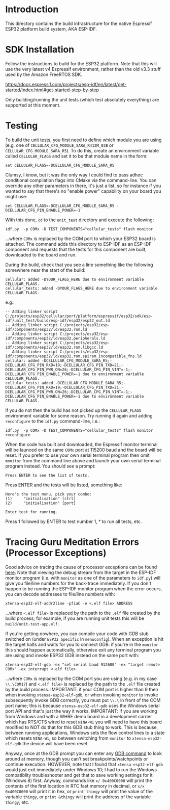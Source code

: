 # Introduction
This directory contains the build infrastructure for the native Espressif ESP32 platform build system, AKA ESP-IDF.

# SDK Installation
Follow the instructions to build for the ESP32 platform.  Note that this will use the very latest v4 Espressif environment, rather than the old v3.3 stuff used by the Amazon FreeRTOS SDK.

https://docs.espressif.com/projects/esp-idf/en/latest/get-started/index.html#get-started-step-by-step

Only building/running the unit tests (which test absolutely everything) are supported at this moment.

# Testing
To build the unit tests, you first need to define which module you are using (e.g. one of `CELLULAR_CFG_MODULE_SARA_R412M_03B` or `CELLULAR_CFG_MODULE_SARA_R5`).  To do this, create an environment variable called `CELLULAR_FLAGS` and set it to be that module name in the form:

```
set CELLULAR_FLAGS=-DCELLULAR_CFG_MODULE_SARA_R5
```

Clumsy, I know, but it was the only way I could find to pass adhoc conditional compilation flags into CMake via the command-line.  You can override any other parameters in there, it's just a list, so for instance if you wanted to say that there's no "enable power" capability on your board you might use:

```
set CELLULAR_FLAGS=-DCELLULAR_CFG_MODULE_SARA_R5 -DCELLULAR_CFG_PIN_ENABLE_POWER=-1
```

With this done, `cd` to the `unit_test` directory and execute the following:

```
idf.py  -p COMx -D TEST_COMPONENTS="cellular_tests" flash monitor
```

...where `COMx` is replaced by the COM port to which your ESP32 board is attached. The command adds this directory to ESP-IDF as an ESP-IDF component and requests that the tests for this component are built, downloaded to the board and run.

During the build, check that you see a line something like the following somewhere near the start of the build:

```
cellular: added -DYOUR_FLAGS_HERE due to environment variable CELLULAR_FLAGS.
cellular_tests: added -DYOUR_FLAGS_HERE due to environment variable CELLULAR_FLAGS.
```

e.g.:

```
-- Adding linker script C:/projects/esp32/cellular/port/platform/espressif/esp32/sdk/esp-idf/unit_test/build/esp-idf/esp32/esp32_out.ld
-- Adding linker script C:/projects/esp32/esp-idf/components/esp32/ld/esp32.rom.ld
-- Adding linker script C:/projects/esp32/esp-idf/components/esp32/ld/esp32.peripherals.ld
-- Adding linker script C:/projects/esp32/esp-idf/components/esp32/ld/esp32.rom.libgcc.ld
-- Adding linker script C:/projects/esp32/esp-idf/components/esp32/ld/esp32.rom.spiram_incompatible_fns.ld
cellular: added -DCELLULAR_CFG_MODULE_SARA_R5;-DCELLULAR_CFG_PIN_RXD=19;-DCELLULAR_CFG_PIN_TXD=21;-DCELLULAR_CFG_PIN_PWR_ON=26;-DCELLULAR_CFG_PIN_VINT=-1;-DCELLULAR_CFG_PIN_ENABLE_POWER=-1 due to environment variable CELLULAR_FLAGS.
cellular_tests: added -DCELLULAR_CFG_MODULE_SARA_R5;-DCELLULAR_CFG_PIN_RXD=19;-DCELLULAR_CFG_PIN_TXD=21;-DCELLULAR_CFG_PIN_PWR_ON=26;-DCELLULAR_CFG_PIN_VINT=-1;-DCELLULAR_CFG_PIN_ENABLE_POWER=-1 due to environment variable CELLULAR_FLAGS.
```

If you do not then the build has not picked up the `CELLULAR_FLAGS` environment variable for some reason.  Try running it again and adding `reconfigure` to the `idf.py` command-line, i.e.:

```
idf.py  -p COMx -D TEST_COMPONENTS="cellular_tests" flash monitor reconfigure
```

When the code has built and downloaded, the Espressif monitor terminal will be launced on the same `COMx` port at 115200 baud and the board will be reset.  If you prefer to use your own serial terminal program then omit `monitor` from the command line above and launch your own serial terminal program instead.  You should see a prompt:

```
Press ENTER to see the list of tests.
```

Press ENTER and the tests will be listed, something like:

```
Here's the test menu, pick your combo:
(1)     "initialisation" [ctrl]
(2)     "initialisation" [port]

Enter test for running.
```

Press 1 followed by ENTER to test number 1, \* to run all tests, etc.

# Tracing Guru Meditation Errors (Processor Exceptions)
Good advice on tracing the cause of processor exceptions can be found [here](https://docs.espressif.com/projects/esp-idf/en/latest/api-guides/fatal-errors.html).  Note that viewing the debug stream from the target in the ESP-IDF monitor program (i.e. with `monitor` as one of the parameters to `idf.py`) will give you  file/line numbers for the back-trace immediately.  If you don't happen to be running the ESP-IDF monitor program when the error occurs, you can decode addresses to file/line numbers with:

`xtensa-esp32-elf-addr2line -pfiaC -e <.elf file> ADDRESS`

...where `<.elf file>` is replaced by the path to the `.elf` file created by the build process; for example, if you are running unit tests this will be `build/unit-test-app.elf`.

If you're getting nowhere, you can compile your code with GDB stub switched on (under `ESP32 Specific` in `menuconfig`).  When an exception is hit the target halts and waits for you to connect GDB: if you're in the `monitor` this should happen automatically, otherwise exit any terminal program you are using and invoke ESP32 GDB instead on the same port with:

`xtensa-esp32-elf-gdb -ex "set serial baud 912600" -ex "target remote COMx" -ex interrupt <.elf file>`

...where `COMx` is replaced by the COM port you are using (e.g. in my case `\\.\COM17`) and `<.elf file>` is replaced by the path to the `.elf` file created by the build process.  IMPORTANT: if your COM port is higher than 9 then when invoking `xtensa-esp32-elf-gdb`, or when invoking `monitor` to invoke subsequently invoke GDB correctly, you must put `\\.\` in front of the COM port name; this is because `xtensa-esp32-elf-gdb` uses the Windows serial port API and that's just the way it works.  IMPORTANT: if you are working from Windows and with a WHRE demo board in a development carrier which has RTS/CTS wired to reset `NINA-W1` you will need to have this board modified to NOT do that for this GDB stub thing to work.  This is because, between running applications, Windows sets the flow control lines to a state which resets `NINA-W1`, so between switching from `monitor` to `xtensa-esp32-elf-gdb` the device will have been reset.

Anyway, once at the GDB prompt you can enter any [GDB command](https://darkdust.net/files/GDB%20Cheat%20Sheet.pdf) to look around at memory, though you can't set breakpoints/watchpoints or continue execution.  HOWEVER, note that I found that `xtensa-esp32-elf-gdb` would just exit immediately under Windows 10; I had to run the Windows compatiblity troubleshooter and get that to save working settings for it (Windows 8) first.  Anyway, commands like `x/ 0x400C0000` will print the contents of the first location in RTC fast memory in decimal, or `x/x 0x400C0000` will print it in hex, or `print thingy` will print the value of the variable `thingy`, or `print &thingy` will print the address of the variable `thingy`, etc.
